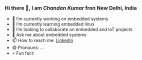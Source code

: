 ### Hi there 👋, I am *Chandan Kumar* fron New Delhi, India

- 🔭 I’m currently working on embedded systems
- 🌱 I’m currently learning embedded linux
- 👯 I’m looking to collaborate on embedded and IoT projects
- 💬 Ask me about embedded systems
- 📫 How to reach me: [Linkedin](https://in.linkedin.com/in/chandankmr02)
- 😄 Pronouns: ...
- ⚡ Fun fact: 

